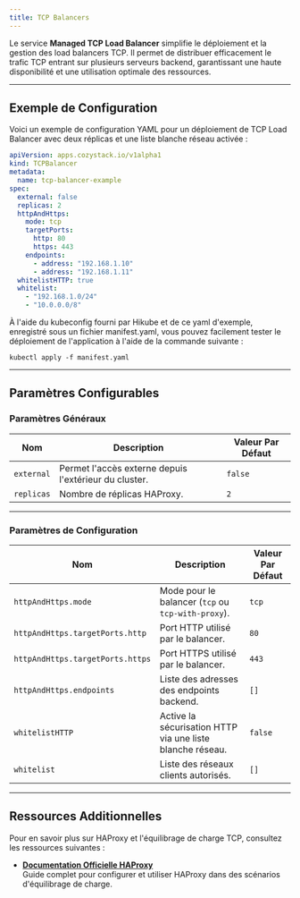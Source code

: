 ```yaml
---
title: TCP Balancers
---
```


Le service **Managed TCP Load Balancer** simplifie le déploiement et la gestion des load balancers TCP. Il permet de distribuer efficacement le trafic TCP entrant sur plusieurs serveurs backend, garantissant une haute disponibilité et une utilisation optimale des ressources.

---

## Exemple de Configuration

Voici un exemple de configuration YAML pour un déploiement de TCP Load Balancer avec deux réplicas et une liste blanche réseau activée :

```yaml
apiVersion: apps.cozystack.io/v1alpha1
kind: TCPBalancer
metadata:
  name: tcp-balancer-example
spec:
  external: false
  replicas: 2
  httpAndHttps:
    mode: tcp
    targetPorts:
      http: 80
      https: 443
    endpoints:
      - address: "192.168.1.10"
      - address: "192.168.1.11"
  whitelistHTTP: true
  whitelist:
    - "192.168.1.0/24"
    - "10.0.0.0/8"
```

À l'aide du kubeconfig fourni par Hikube et de ce yaml d'exemple, enregistré sous un fichier manifest.yaml, vous pouvez facilement tester le déploiement de l'application à l'aide de la commande suivante :

`kubectl apply -f manifest.yaml`

---

## Paramètres Configurables

### **Paramètres Généraux**

| **Nom**        | **Description**                                      | **Valeur Par Défaut** |
|-----------------|------------------------------------------------------|------------------------|
| `external`     | Permet l'accès externe depuis l'extérieur du cluster. | `false`               |
| `replicas`     | Nombre de réplicas HAProxy.                           | `2`                   |

---

### **Paramètres de Configuration**

| **Nom**                     | **Description**                                           | **Valeur Par Défaut** |
|------------------------------|----------------------------------------------------------|------------------------|
| `httpAndHttps.mode`         | Mode pour le balancer (`tcp` ou `tcp-with-proxy`).         | `tcp`                 |
| `httpAndHttps.targetPorts.http` | Port HTTP utilisé par le balancer.                       | `80`                  |
| `httpAndHttps.targetPorts.https` | Port HTTPS utilisé par le balancer.                     | `443`                 |
| `httpAndHttps.endpoints`    | Liste des adresses des endpoints backend.                 | `[]`                  |
| `whitelistHTTP`             | Active la sécurisation HTTP via une liste blanche réseau. | `false`               |
| `whitelist`                 | Liste des réseaux clients autorisés.                      | `[]`                  |

---

## Ressources Additionnelles

Pour en savoir plus sur HAProxy et l'équilibrage de charge TCP, consultez les ressources suivantes :

- **[Documentation Officielle HAProxy](https://www.haproxy.com/documentation/)**  
  Guide complet pour configurer et utiliser HAProxy dans des scénarios d'équilibrage de charge.
